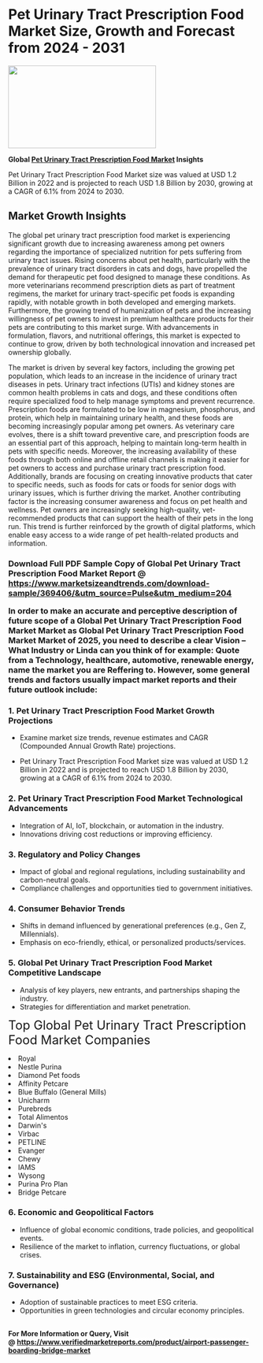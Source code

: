 <H1>Pet Urinary Tract Prescription Food Market Size, Growth and Forecast from 2024 - 2031</H1><img class="aligncenter size-medium wp-image-584254" src="https://thirdeyenews.in/wp-content/uploads/2024/09/Global-Market-Research-300x168.jpeg" alt="" width="300" height="168" /><p><strong>Global&nbsp;<a href="https://www.marketsizeandtrends.com/download-sample/369406/&amp;utm_source=Pulse&amp;utm_medium=204">Pet Urinary Tract Prescription Food Market</a> Insights</strong></p><p>Pet Urinary Tract Prescription Food Market size was valued at USD 1.2 Billion in 2022 and is projected to reach USD 1.8 Billion by 2030, growing at a CAGR of 6.1% from 2024 to 2030.</p><p><h2>Market Growth Insights</h2> <p>The global pet urinary tract prescription food market is experiencing significant growth due to increasing awareness among pet owners regarding the importance of specialized nutrition for pets suffering from urinary tract issues. Rising concerns about pet health, particularly with the prevalence of urinary tract disorders in cats and dogs, have propelled the demand for therapeutic pet food designed to manage these conditions. As more veterinarians recommend prescription diets as part of treatment regimens, the market for urinary tract-specific pet foods is expanding rapidly, with notable growth in both developed and emerging markets. Furthermore, the growing trend of humanization of pets and the increasing willingness of pet owners to invest in premium healthcare products for their pets are contributing to this market surge. With advancements in formulation, flavors, and nutritional offerings, this market is expected to continue to grow, driven by both technological innovation and increased pet ownership globally.</p> <p><strong></strong></p> <p>The market is driven by several key factors, including the growing pet population, which leads to an increase in the incidence of urinary tract diseases in pets. Urinary tract infections (UTIs) and kidney stones are common health problems in cats and dogs, and these conditions often require specialized food to help manage symptoms and prevent recurrence. Prescription foods are formulated to be low in magnesium, phosphorus, and protein, which help in maintaining urinary health, and these foods are becoming increasingly popular among pet owners. As veterinary care evolves, there is a shift toward preventive care, and prescription foods are an essential part of this approach, helping to maintain long-term health in pets with specific needs. Moreover, the increasing availability of these foods through both online and offline retail channels is making it easier for pet owners to access and purchase urinary tract prescription food. Additionally, brands are focusing on creating innovative products that cater to specific needs, such as foods for cats or foods for senior dogs with urinary issues, which is further driving the market. Another contributing factor is the increasing consumer awareness and focus on pet health and wellness. Pet owners are increasingly seeking high-quality, vet-recommended products that can support the health of their pets in the long run. This trend is further reinforced by the growth of digital platforms, which enable easy access to a wide range of pet health-related products and information. <h3></p><p><span class=""><strong>Download Full PDF Sample Copy of Global Pet Urinary Tract Prescription Food Market Report</strong> @ <a href="https://www.marketsizeandtrends.com/download-sample/369406/&amp;utm_source=Pulse&amp;utm_medium=204" target="_blank">https://www.marketsizeandtrends.com/download-sample/369406/&amp;utm_source=Pulse&amp;utm_medium=204</a></span></p><p>In order to make an accurate and perceptive description of future scope of a Global&nbsp;Pet Urinary Tract Prescription Food Market Market as Global&nbsp;Pet Urinary Tract Prescription Food Market Market of 2025, you need to describe a clear Vision &ndash; What Industry or Linda can you think of for example: Quote from a Technology, healthcare, automotive, renewable energy, name the market you are Reffering to. However, some general trends and factors usually impact market reports and their future outlook include:</p><h3>1.&nbsp;<strong>Pet Urinary Tract Prescription Food Market Growth Projections</strong></h3><ul><li>Examine market size trends, revenue estimates and CAGR (Compounded Annual Growth Rate) projections.</li><li><p>Pet Urinary Tract Prescription Food Market size was valued at USD 1.2 Billion in 2022 and is projected to reach USD 1.8 Billion by 2030, growing at a CAGR of 6.1% from 2024 to 2030.</p></li></ul><h3>2.&nbsp;<strong>Pet Urinary Tract Prescription Food Market Technological Advancements</strong></h3><ul><li>Integration of AI, IoT, blockchain, or automation in the industry.</li><li>Innovations driving cost reductions or improving efficiency.</li></ul><h3>3.&nbsp;<strong>Regulatory and Policy Changes</strong></h3><ul><li>Impact of global and regional regulations, including sustainability and carbon-neutral goals.</li><li>Compliance challenges and opportunities tied to government initiatives.</li></ul><h3>4.&nbsp;<strong>Consumer Behavior Trends</strong></h3><ul><li>Shifts in demand influenced by generational preferences (e.g., Gen Z, Millennials).</li><li>Emphasis on eco-friendly, ethical, or personalized products/services.</li></ul><h3>5.&nbsp;<strong>Global Pet Urinary Tract Prescription Food Market Competitive Landscape</strong></h3><ul><li>Analysis of key players, new entrants, and partnerships shaping the industry.</li><li>Strategies for differentiation and market penetration.</li></ul><p data-pm-slice="1 1 []"><span style="color: inherit; font-family: inherit; font-size: 25px;">Top Global Pet Urinary Tract Prescription Food Market Companies</span></p><div class="" data-test-id=""><p><li>Royal</li><li> Nestle Purina</li><li> Diamond Pet foods</li><li> Affinity Petcare</li><li> Blue Buffalo (General Mills)</li><li> Unicharm</li><li> Purebreds</li><li> Total Alimentos</li><li> Darwin's</li><li> Virbac</li><li> PETLINE</li><li> Evanger</li><li> Chewy</li><li> IAMS</li><li> Wysong</li><li> Purina Pro Plan</li><li> Bridge Petcare</li></p></div><h3>6.&nbsp;<strong>Economic and Geopolitical Factors</strong></h3><ul><li>Influence of global economic conditions, trade policies, and geopolitical events.</li><li>Resilience of the market to inflation, currency fluctuations, or global crises.</li></ul><h3>7.&nbsp;<strong>Sustainability and ESG (Environmental, Social, and Governance)</strong></h3><ul><li>Adoption of sustainable practices to meet ESG criteria.</li><li>Opportunities in green technologies and circular economy principles.</li></ul><h2><strong style="font-size: 14px;">For More Information or Query, Visit @&nbsp;</strong><a style="background-color: #ffffff; font-size: 14px;" href="https://www.marketsizeandtrends.com/report/pet-urinary-tract-prescription-food-market/" target="_blank">https://www.verifiedmarketreports.com/product/airport-passenger-boarding-bridge-market</a></h2>
